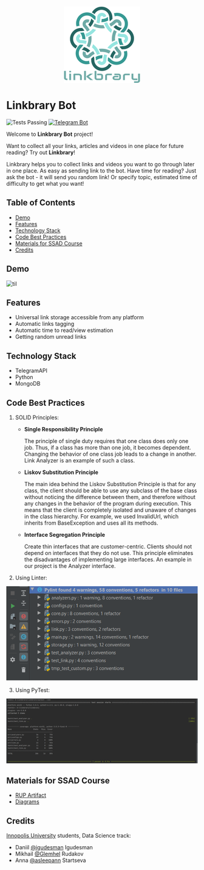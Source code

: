 <p align="center">
  <img src="https://github.com/igudesman/linkbrary/blob/master/logos/linkbrary_logo_with_text.png" />
</p>

# Linkbrary Bot #
![Tests Passing](https://github.com/igudesman/linkbrary/actions/workflows/test-github-actions.yml/badge.svg)
[![Telegram Bot](https://img.shields.io/badge/bot-%20%20on%20Telegram-2ba2d9.svg)](https://t.me/linkbrary_bot)

Welcome to **Linkbrary Bot** project!

Want to collect all your links, articles and videos in one place for future reading? Try out **Linkbrary**!

Linkbrary helps you to collect links and videos you want to go through later in one place. As easy as sending link to the bot.
Have time for reading? Just ask the bot - it will send you random link! Or specify topic, estimated time of difficulty to get what you want!

## Table of Contents
* [Demo](#demo)
* [Features](#features)
* [Technology Stack](#technology-stack)
* [Code Best Practices](#code-best-practices)
* [Materials for SSAD Course](#materials-for-ssad-course)
* [Credits](#credits)

## Demo <a name="demo"></a>
![til](https://github.com/igudesman/linkbrary/blob/master/demo/demoLinkbrary.gif)

## Features <a name="features"></a>
* Universal link storage accessible from any platform
* Automatic links tagging
* Automatic time to read/view estimation
* Getting random unread links

## Technology Stack <a name="technology-stack"></a>
* TelegramAPI
* Python
* MongoDB

## Code Best Practices <a name="code-best-practices"></a>
1. SOLID Principles:
    * **Single Responsibility Principle**
    
      The principle of single duty requires that one class does only one job. Thus, if a class has more than one job, it becomes dependent. Changing the behavior of one class job leads to a change in another. Link Analyzer is an example of such a class.
    * **Liskov Substitution Principle**
    
      The main idea behind the Liskov Substitution Principle is that for any class, the client should be able to use any subclass of the base class without noticing the        difference between them, and therefore without any changes in the behavior of the program during execution. This means that the client is completely isolated and unaware of  changes in the class hierarchy. For example, we used InvalidUrl, which inherits from BaseException and uses all its methods.
    * **Interface Segregation Principle**
    
      Create thin interfaces that are customer-centric. Clients should not depend on interfaces that they do not use. This principle eliminates the disadvantages of implementing   large interfaces. An example in our project is the Analyzer interface.

2. Using Linter:
<img src="https://github.com/igudesman/linkbrary/blob/master/demo/pylint.png" />

3. Using PyTest:
<img src="https://github.com/igudesman/linkbrary/blob/master/demo/pytest-coverage.png" />

## Materials for SSAD Course <a name="materials-for-ssad-course"></a>
* [RUP Artifact](https://docs.google.com/document/d/1NvzGc7YgpdCWJnEomHVriLlVA9wztOa5/edit?usp=sharing&ouid=106934281615236387751&rtpof=true&sd=true)
* [Diagrams](https://github.com/igudesman/linkbrary/blob/master/diagrams)

## Credits <a name="credits"></a>
[Innopolis University](https://innopolis.university/en/) students, Data Science track:
* Daniil [@igudesman](https://github.com/igudesman) Igudesman
* Mikhail [@Glemhel](https://github.com/Glemhel) Rudakov
* Anna [@asleepann](https://github.com/asleepann) Startseva
